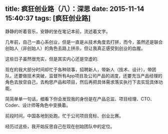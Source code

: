 title: 疯狂创业路（八）：深思
date: 2015-11-14 15:40:37
tags: [疯狂创业路]
---

静静的听着音乐，安静的坐在笔记本前，流述着文字。

几年前，自己一直心系创业，但是一直是从技术角度去打拼，而今，虽然还是联合创始人（非创始人）的角色去路上拼杀，但让我真正感受到创业的血腥。

这些日子虽然很充实，但是其实内心还是空虚的.

现在的我大部分时间却忙于各种琐事，招聘新人，带新人（技术、设计），带团队，还要做技术突破，监督所有App项目及公司产品的进度，还要充当产品经理的角色去放空自己，去构思产品和项目，然后再把具体需求落实执行下去实现具体功能。

简简单单一句话，细看下你会发现我的身份是在产品总监、项目经理、CTO、Coder、设计师等角色中变换着。

前段时间，中国各地到处跑，忙于公司项目竞标、创业比赛。

经历过这些，我开始反思自己在现在创始团队中的定位。
<!--more-->
